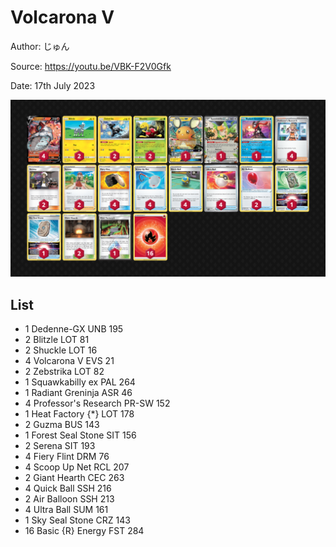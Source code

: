 # Volcarona V

Author: じゅん

Source: <https://youtu.be/VBK-F2V0Gfk>

Date: 17th July 2023

![decklist](../../images/PAL/Volcarona%20V/8-%20Volcarona%20V.png)

## List

* 1 Dedenne-GX UNB 195
* 2 Blitzle LOT 81
* 2 Shuckle LOT 16
* 4 Volcarona V EVS 21
* 2 Zebstrika LOT 82
* 1 Squawkabilly ex PAL 264
* 1 Radiant Greninja ASR 46
* 4 Professor's Research PR-SW 152
* 1 Heat Factory {*} LOT 178
* 2 Guzma BUS 143
* 1 Forest Seal Stone SIT 156
* 2 Serena SIT 193
* 4 Fiery Flint DRM 76
* 4 Scoop Up Net RCL 207
* 2 Giant Hearth CEC 263
* 4 Quick Ball SSH 216
* 2 Air Balloon SSH 213
* 4 Ultra Ball SUM 161
* 1 Sky Seal Stone CRZ 143
* 16 Basic {R} Energy FST 284
